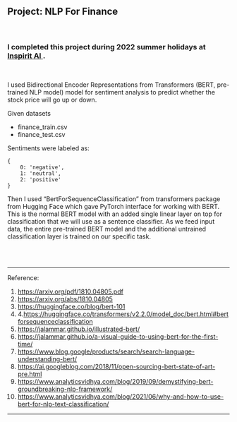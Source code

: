 
## Project: NLP For Finance
<br />

### I completed this project during 2022 summer holidays at [ Inspirit AI ](https://www.inspiritai.com/).
<br />

I used Bidirectional Encoder Representations from Transformers (BERT, pre-trained NLP model) model for sentiment analysis to predict whether the stock price will go up or down. 

Given datasets
- finance_train.csv
- finance_test.csv

Sentiments were labeled as:
```
{
    0: 'negative',
    1: 'neutral',
    2: 'positive'
}
```
Then I used “BertForSequenceClassification” from transformers package from Hugging Face which gave PyTorch interface for working with BERT. This is the normal BERT model with an added single linear layer on top for classification that we will use as a sentence classifier. As we feed input data, the entire pre-trained BERT model and the additional untrained classification layer is trained on our specific task. 

<br />
<br />

***
Reference:
1.	https://arxiv.org/pdf/1810.04805.pdf 
2.	https://arxiv.org/abs/1810.04805
3.	https://huggingface.co/blog/bert-101
4.	4.https://huggingface.co/transformers/v2.2.0/model_doc/bert.html#bertforsequenceclassification
5.	https://jalammar.github.io/illustrated-bert/
6.	https://jalammar.github.io/a-visual-guide-to-using-bert-for-the-first-time/
7.	https://www.blog.google/products/search/search-language-understanding-bert/
8.	https://ai.googleblog.com/2018/11/open-sourcing-bert-state-of-art-pre.html
9.	https://www.analyticsvidhya.com/blog/2019/09/demystifying-bert-groundbreaking-nlp-framework/
10.	https://www.analyticsvidhya.com/blog/2021/06/why-and-how-to-use-bert-for-nlp-text-classification/

***